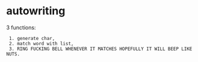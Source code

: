 # autowriting

3 functions: 

     1. generate char,
     2. match word with list, 
     3. RING FUCKING BELL WHENEVER IT MATCHES HOPEFULLY IT WILL BEEP LIKE NUTS.
